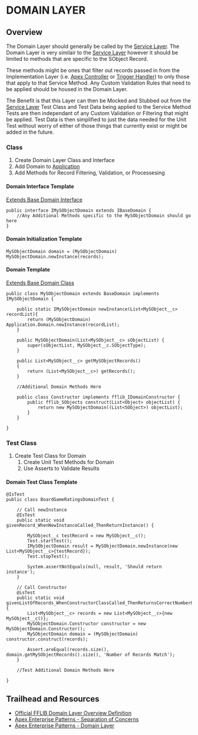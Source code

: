 # DOMAIN LAYER

## Overview

The Domain Layer should generally be called by the [Service Layer](/force-app/main/default/classes/FFLIB%20Examples/Services). The Domain Layer is very similair to the [Service Layer](/force-app/main/default/classes/FFLIB%20Examples/Services) however it should be limited to methods that are specific to the SObject Record. 

These methods might be ones that filter out records passed in from the Implementation Layer (i.e. [Apex Controller](/force-app/main/default/classes/FFLIB%20Examples/Controllers) or [Trigger Handler](/force-app/main/default/classes/FFLIB%20Examples/TriggerHandlers)) to only those that apply to that Service Method. Any Custom Validation Rules that need to be applied should be housed in the Domain Layer. 

The Benefit is that this Layer can then be Mocked and Stubbed out from the [Service Layer](/force-app/main/default/classes/FFLIB%20Examples/Services) Test Class and Test Data being applied to the Service Method Tests are then independant of any Custom Validation or Filtering that might be applied. Test Data is then simplified to just the data needed for the Unit Test without worry of either of those things that currently exist or might be added in the future.  

### Class
1. Create Domain Layer Class and Interface
1. Add Domain to [Application](/force-app/main/default/classes/FFLIB%20Examples/Application)
1. Add Methods for Record Filtering, Validation, or Processesing 

#### Domain Interface Template
[Extends Base Domain Interface](/force-app/main/default/classes/FFLIB%20Examples/Domains/Interfaces/IBaseDomain.cls)
```
public interface IMySObjectDomain extends IBaseDomain {
    //Any Additional Methods specific to the MySObjectDomain should go here
}
```

#### Domain Initialization Template
```
MySObjectDomain domain = (MySObjectDomain) MySObjectDomain.newInstance(records);
```

#### Domain Template

[Extends Base Domain Class](/force-app/main/default/classes/FFLIB%20Examples/Domains/BaseDomain.cls)

```
public class MySObjectDomain extends BaseDomain implements IMySObjectDomain {
    
    public static IMySObjectDomain newInstance(List<MySObject__c> recordList){
        return (MySObjectDomain) Application.Domain.newInstance(recordList);
    }

    public MySObjectDomain(List<MySObject__c> sObjectList) {
        super(sObjectList, MySObject__c.SObjectType);
    }

    public List<MySObject__c> getMySObjectRecords()
	{
		return (List<MySObject__c>) getRecords();
	}

    //Additional Domain Methods Here

    public class Constructor implements fflib_IDomainConstructor {
        public fflib_SObjects construct(List<Object> objectList) {
            return new MySObjectDomain((List<SObject>) objectList);
        }
    }

}
```


### Test Class
1. Create Test Class for Domain
    1. Create Unit Test Methods for Domain
    1. Use Asserts to Validate Results

#### Domain Test Class Template
```
@IsTest
public class BoardGameRatingsDomainTest {
       
    // Call newInstance
    @IsTest
    public static void givenRecord_WhenNewInstanceCalled_ThenReturnInstance() {

        MySObject__c testRecord = new MySObject__c();
        Test.startTest();
        IMySObjectDomain result = MySObjectDomain.newInstance(new List<MySObject__c>{testRecord});
        Test.stopTest();

        System.assertNotEquals(null, result, 'Should return instance');
    }

    // Call Constructor
    @isTest
    public static void givenListOfRecords_WhenConstructorClassCalled_ThenReturnsCorrectNumberOfRecords(){
        List<MySObject__c> records = new List<MySObject__c>{new MySObject__c()};
        MySObjectDomain.Constructor constructor = new MySObjectDomain.Constructor();
        MySObjectDomain domain = (MySObjectDomain) constructor.construct(records);
        
        Assert.areEqual(records.size(), domain.getMySObjectRecords().size(), 'Number of Records Match');
    } 

    //Test Additional Domain Methods Here 

}
```

## Trailhead and Resources

- [Official FFLIB Domain Layer Overview Definition](https://fflib.dev/docs/domain-layer/overview)
- [Apex Enterprise Patterns - Separation of Concerns](http://wiki.developerforce.com/page/Apex_Enterprise_Patterns_-_Separation_of_Concerns)
- [Apex Enterprise Patterns - Domain Layer](http://wiki.developerforce.com/page/Apex_Enterprise_Patterns_-_Domain_Layer)
